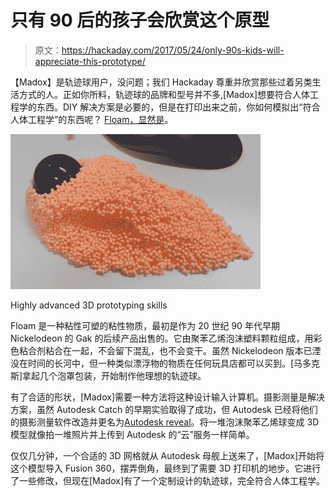 # 只有 90 后的孩子会欣赏这个原型

> 原文：<https://hackaday.com/2017/05/24/only-90s-kids-will-appreciate-this-prototype/>

【Madox】是轨迹球用户，没问题；我们 Hackaday 尊重并欣赏那些过着另类生活方式的人。正如你所料，轨迹球的品牌和型号并不多,[Madox]想要符合人体工程学的东西。DIY 解决方案是必要的，但是在打印出来之前，你如何模拟出“符合人体工程学”的东西呢？ [Floam，显然是](http://www.madox.net/blog/2017/05/22/engineering-design-using-childrens-toys/)。

[![](img/3ab5f602242b96a0a5d6a6e47030d73d.png)](https://hackaday.com/wp-content/uploads/2017/05/floam.jpg)

Highly advanced 3D prototyping skills

Floam 是一种粘性可塑的粘性物质，最初是作为 20 世纪 90 年代早期 Nickelodeon 的 Gak 的后续产品出售的。它由聚苯乙烯泡沫塑料颗粒组成，用彩色粘合剂粘合在一起，不会留下混乱，也不会变干。虽然 Nickelodeon 版本已湮没在时间的长河中，但一种类似漂浮物的物质在任何玩具店都可以买到。[马多克斯]拿起几个泡罩包装，开始制作他理想的轨迹球。

有了合适的形状，[Madox]需要一种方法将这种设计输入计算机。摄影测量是解决方案，虽然 Autodesk Catch 的早期实验取得了成功，但 Autodesk 已经将他们的摄影测量软件改造并更名为[Autodesk reveal](https://remake.autodesk.com/)。将一堆泡沫聚苯乙烯球变成 3D 模型就像拍一堆照片并上传到 Autodesk 的“云”服务一样简单。

仅仅几分钟，一个合适的 3D 网格就从 Autodesk 母舰上送来了，[Madox]开始将这个模型导入 Fusion 360，摆弄倒角，最终到了需要 3D 打印机的地步。它进行了一些修改，但现在[Madox]有了一个定制设计的轨迹球，完全符合人体工程学。